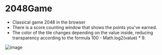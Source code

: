 # 2048Game

<ul>
  <li>Classical game 2048 in the browser</li>
  <li>There is a score counting window that shows the points you've earned.</li>
  <li>The color of the tile changes depending on the value inside, reducing transparency according to the formula 100 - Math.log2(value) * 9.</li>
</ul>

![image](https://user-images.githubusercontent.com/116357056/230198668-bccae940-6dcc-4ba5-99c1-0bc688f4c7a2.png)

